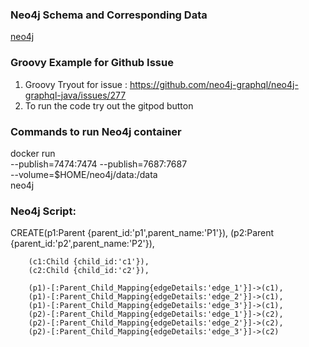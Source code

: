 ### Neo4j Schema and Corresponding Data

[neo4j](./neo4j-parent-child.png)

### Groovy Example for Github Issue

1. Groovy Tryout for issue : https://github.com/neo4j-graphql/neo4j-graphql-java/issues/277
2. To run the code try out the gitpod button

### Commands to run Neo4j container

docker run \
 --publish=7474:7474 --publish=7687:7687 \
 --volume=$HOME/neo4j/data:/data \
 neo4j

### Neo4j Script:

CREATE(p1:Parent {parent_id:'p1',parent_name:'P1'}),
(p2:Parent {parent_id:'p2',parent_name:'P2'}),

        (c1:Child {child_id:'c1'}),
        (c2:Child {child_id:'c2'}),

        (p1)-[:Parent_Child_Mapping{edgeDetails:'edge_1'}]->(c1),
        (p1)-[:Parent_Child_Mapping{edgeDetails:'edge_2'}]->(c1),
        (p1)-[:Parent_Child_Mapping{edgeDetails:'edge_3'}]->(c1),
        (p2)-[:Parent_Child_Mapping{edgeDetails:'edge_1'}]->(c2),
        (p2)-[:Parent_Child_Mapping{edgeDetails:'edge_2'}]->(c2),
        (p2)-[:Parent_Child_Mapping{edgeDetails:'edge_3'}]->(c2)

